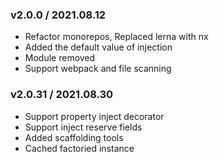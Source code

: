### v2.0.0 / 2021.08.12

- Refactor monorepos, Replaced lerna with nx
- Added the default value of injection
- Module removed
- Support webpack and file scanning

### v2.0.31 / 2021.08.30

- Support property inject decorator
- Support inject reserve fields
- Added scaffolding tools
- Cached factoried instance
